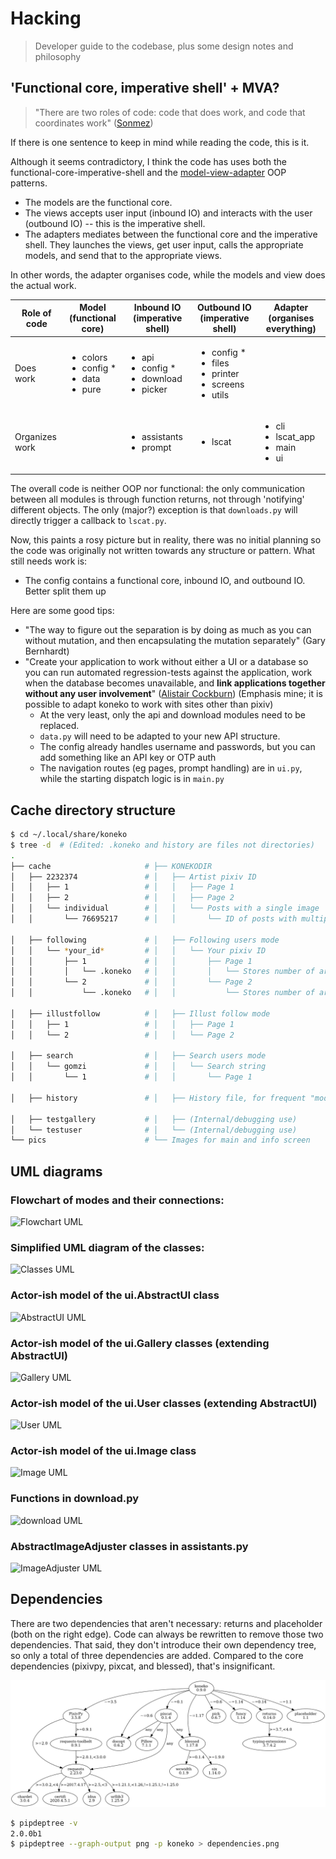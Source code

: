 # Hacking

> Developer guide to the codebase, plus some design notes and philosophy

## 'Functional core, imperative shell' + MVA?

> "There are two roles of code: code that does work, and code that coordinates work" ([Sonmez](https://simpleprogrammer.com/there-are-only-two-roles-of-code/))

If there is one sentence to keep in mind while reading the code, this is it.

Although it seems contradictory, I think the code has uses both the functional-core-imperative-shell and the [model-view-adapter](https://en.wikipedia.org/wiki/Model%E2%80%93view%E2%80%93adapter) OOP patterns.
* The models are the functional core.
* The views accepts user input (inbound IO) and interacts with the user (outbound IO) -- this is the imperative shell.
* The adapters mediates between the functional core and the imperative shell. They launches the views, get user input, calls the appropriate models, and send that to the appropriate views. 

In other words, the adapter organises code, while the models and view does the actual work.

| Role of code | Model (functional core) | Inbound IO (imperative shell) | Outbound IO (imperative shell) | Adapter (organises everything)
| --- | --- | --- | --- | ---
| Does work | <ul><li>colors</li><li>config \*</li><li>data</li><li>pure</li></ul> | <ul><li>api</li><li>config \*</li><li>download</li><li>picker</li></ul> | <ul><li>config \*</li><li>files</li><li>printer</li><li>screens</li><li>utils</li></ul>  |
| Organizes work |  | <ul><li>assistants</li><li>prompt</li></ul> | <ul><li>lscat</li></ul> | <ul><li>cli</li><li>lscat_app</li><li>main</li><li>ui</li></ul>

The overall code is neither OOP nor functional: the only communication between all modules is through function returns, not through 'notifying' different objects. The only (major?) exception is that `downloads.py` will directly trigger a callback to `lscat.py`.

Now, this paints a rosy picture but in reality, there was no initial planning so the code was originally not written towards any structure or pattern. What still needs work is:
* The config contains a functional core, inbound IO, and outbound IO. Better split them up

Here are some good tips:
* "The way to figure out the separation is by doing as much as you can without mutation, and then encapsulating the mutation separately" (Gary Bernhardt)
* "Create your application to work without either a UI or a database so you can run automated regression-tests against the application, work when the database becomes unavailable, and **link applications together without any user involvement**" ([Alistair Cockburn](https://github.com/jschairb/sandbox/wiki/HexagonalArchitecture)) (Emphasis mine; it is possible to adapt koneko to work with sites other than pixiv)
    * At the very least, only the api and download modules need to be replaced.
    * `data.py` will need to be adapted to your new API structure.
    * The config already handles username and passwords, but you can add something like an API key or OTP auth
    * The navigation routes (eg pages, prompt handling) are in `ui.py`, while the starting dispatch logic is in `main.py`


## Cache directory structure

```sh
$ cd ~/.local/share/koneko
$ tree -d  # (Edited: .koneko and history are files not directories)
.
├── cache                     # ├── KONEKODIR
│   ├── 2232374               # │   ├── Artist pixiv ID                             ├── Mode 1 and 2
│   │   ├── 1                 # │   │   ├── Page 1                                  │   ├── Mode 1
│   │   ├── 2                 # │   │   ├── Page 2                                  │   ├── Mode 1
│   │   └── individual        # │   │   └── Posts with a single image               │   └── Mode 2
│   │       └── 76695217      # │   │       └── ID of posts with multiple images    │       └── Mode 2

│   ├── following             # │   ├── Following users mode                        ├── Mode 3
│   │   └── *your_id*         # │   │   └── Your pixiv ID                           │
│   │       ├── 1             # │   │       ├── Page 1                              │
│   │       │   └── .koneko   # │   │       │   └── Stores number of artists info   │
│   │       └── 2             # │   │       └── Page 2                              │
│   │           └── .koneko   # │   │           └── Stores number of artists info   │

│   ├── illustfollow          # │   ├── Illust follow mode                          ├── Mode 5
│   │   ├── 1                 # │   │   ├── Page 1                                  │
│   │   └── 2                 # │   │   └── Page 2                                  │

│   ├── search                # │   ├── Search users mode                           ├── Mode 4
│   │   └── gomzi             # │   │   └── Search string
│   │       └── 1             # │   │       └── Page 1

│   ├── history               # │   ├── History file, for frequent "mode"

│   ├── testgallery           # │   ├── (Internal/debugging use)
│   └── testuser              # │   └── (Internal/debugging use)
└── pics                      # └── Images for main and info screen
```


## UML diagrams

### Flowchart of modes and their connections:

![Flowchart UML](http://plantuml.com:80/plantuml/png/dPDD2y8m38Rl_HM5dZtejfk8YYY2Dy6BY1IDTHWtwGVYltVMhfkrAdWgIzuyUPUcGwMvrEQCX1W5Eww0ZgJEbTuAZWZorlNn-PaBwFdFQObONlD2RBajK8bFBO7BtR6Efmq1qLJaGrsPDKsjZIvb4u3BydGRem4I6A7zphgTtyXS77Ldu6f_oYkb-uNNhZtA5lnQp2H04ONuR0lnFCAq0mOD4ig4XR-Fp094pGud7pCZ0YDVcURYB2M1fPGo2NiIN9IjhE8nBv-alaKQjUjeqS5db3qkPfMN29gyBOUjRmJjuV-I8XpyOcHHN_znwuqBXqE6KEohHtG7)

### Simplified UML diagram of the classes:

![Classes UML](http://plantuml.com:80/plantuml/png/rLdTZzGs47_FNn6fBx1xYNZZ1Pr08DgJMXL1wGkgB6_YtJNdnAdjt76Y-xzt_9NOiHDGYqIBX5ZFs3FZttmwF9SA2pLsh2WKLOoKjxmdjxmey44gWHjLDWnBMNQOzlKBH_kPyw5yzkpHYwjIaFRnzVNdeeG_UoFhqMEpg3vx2HSq2DuD2es28IuGRVqMpMY8b1Ed7yRfFBh3ZBPOaPWSY3rnf3ZgU4k0UIcAq5AXg5I_0ClOQkshwvjkOAGZlP9rFPkGjsqfVS3DBJuH8zy9v8UF112YZ8rIeIDdZD-R4uY1Ldqe0rir3bNEo9Mz7ywqRKd_HxMgPkcgaKvItjzat5JNRycV8mLIYPKIz30guk4ePtXBYqnA1vzWP5IbFFtFBH41Ez1s86TyH_aelBRvu40_qJi16udCU1h-KjwZ0pboGS1Zv4XKSqxt3OBs2WtW9OYP8tSRwlebxphU9_gZUDttv9CzwmcWvuwI-v06uOA590ZtBMhvVSyu3eFPseKIIOAuZPSjP_s86IFY8UknD71ZzoG-IHrHRQEuXjtxde9NF6864Dg5Y1n0aR_ex8epGCI8owwK_HcWLxIvd0aR32wBeFtBP4aAZazopJ7P4u3sygfi7d2_YHhA1De-RsjiOGQCgaJOs816INJfW6jCrjsOP7rjSlKxshY7AkQCF5ahKCEvQAKNaVBxiJCUoPIeNQM3lahGBugLsXGSo01I5Bde_rT75cO57U5tYDmt_5ls17lyrpiY16r9T3hNr2vJ1nbft3zibG7RZEIGqr8vCFnWCouABqt81TJUbwKeI_Ty87rCCKKgefXwnqSPK-KP77eS6KE2J57pSUm6ZKHOv1Z1TtDLq3ksA-ENkkFIOKNUZNLzlGGmNfeT7h8YGdIBzQoki_KdZ2aRchG_lOS28BzRP5bcCYvTGbFV4IoQypUsyxBjmJmyssSoTWOrFvOOn__cTTAAcXHpNSJ350ii-RQAXl70Q4FLWri_m4HYkyV68EVD-CzE1dCZcOBZIptTNAf8RpcNyzZVcri3TnKRqRTR5RuMVhkyZcIIOxB1QhBlDujoncNHl0ojM0jBw2VI4u4L5nRSST2PFIKXxUK0xI78SQlSA7tb6e3SYDDOxwniIvo-zZyIMQmWKwsgMJqXwEciykUAD3fsjVPSlQucCqliQaQEQaN3AYpXE-rwvR3l_ZOxumd03911sZgo7ybIZkbHdcuOWOZIH6nWK59npObO-bSU2XL_nH5p9lSYt-bYKELkc6_pRdzqxsdtIX_ULTgNLPN0kzeHLq-ipBShrxXCOuAklhMBhLVmUps1zgMfi31zkwKs4ggkEhirFnubKMvX1Ydepcuv3Nt1Vb2gTyXWsUEEo4n5sSVlc9KARqHe8oLgS7CcZjgCGi0za8N8YJVJrqV9Uw_1EcwIlGVBWl9bO39JM03IllI7l7vhfVF5H5xWPfR1nO5pW6lnexLz0p6hxaWPqK0vebu6UzpOV0h0zm1eIdGX7Ll_UwVJDdQt4PTIt6-OeAaQE0mC_dw2QmHXC6f2mopKXf2CFGOxNqKCVb_t3Mi2DVo65S4RC1P0XoqvW3mWn-27dyDIDmJSs24BnenSS9-Eg3DlCvU9lHTy7SlxqNtqMeZJjY0ihUhvBNXltNfFrHd1HUtpB2bUhjfbdaMB19utkgTLb0wf63TI9Ghjmo09Y8MyjLs-2EC1DBsv-SbyGj4ZMVdetTKFhry_VVhaoUFo7VGDHXH05OxsFLKKivBn4xGAF-A0eFaNWYmPIR1MPq5mwmWDk18I7MGurqVV6l4zfWePuPE_tjfNm-If-BFC_4Zd2WO0qleos1A5AVFie--4DXmM7v6aQNbPLjpW5inPQV3HKt_BZ86jAjC-Wu4WUW4KnNFIj_g_6lu6)


### Actor-ish model of the ui.AbstractUI class
  
![AbstractUI UML](http://plantuml.com:80/plantuml/png/rLdTZzGs47_FNn6fBtUxbuWtNj091Bhsf5P5KFg2AikRU3U-S-BKSUuuqVtVE_vAxDW9g4L2887MCvuF_sOyCmul1uc575kMPP9AHl9xtf5xdcNuC4Y1AvbN30z3tcBQbQyixLVE-_p5YujNLxaWzUNrzUSiXpzxhUlYKY-Apqx36VM2jxr4es282qHhjqKnAZ8C4wVhnqaUFM16Qon9IFRKdZYI7BMy9i0yPvdlgP1qaBy1I_jg_2lBsxPdf2MT7CfoTY7jsr9xZwjxV29QlrN83tS44AACZOD4HyuOVzGIY85L9PI0hHZx8kNaojwF3QrhqlrLh9fPXcgaavOFjuambUKxylT8WPHZAGKzZ98uEF8PtXomnqk10sdm0-MZS0BpVhKTQG_YKAb_xuc86KC3Hw4T94wNY71FFz470RR9aE32NyexT217BWZ4aHo9h9g45a4xYNg87LWwShkXB5_pjkLTTAGWY_ST-MHa7G7iF53owDCWYR0O2C9TZMh-s36E_HGtVg58ao1sutahX3zZneXuIiOnJkSvQ4KSZqKKKjXlOxg6v8UEGemSVXeUslhu7C2mE_OSc0O0OyJUm9Zz6JoJj3etXFKQfKLY_wDlKWoLAmIAes-O1-7hgxnwmjqcXYYHTlkqhw672J2A767j0ne7eieB76FoxbPVw1jzdx-ZZtkeTDR9a_42LPoBskLDWj-DhOv8eepj2dK5YWZzB5kfNvv00f0iIzs5_oMoSClh6dz2vhxbtx9l6F7V7uWGj2Q1TAhndQSkCzAmnvYQ0xvfpJwdfaFFy9EvSK5wAK8geVQkI0MtTCzxqeKKNR82Ygv-V1n2gguanv4n9CYKDNTZsoia_9B727wOguBQiLqdlzH1bm7Bqc4io-ibWE5Ixt2GPG6YMwmNPPciFtvEcTIatUa3583XksMMOKOZrTbtzJt1ecg-iP_dxGYcuTcMIVZfrVnGOvZ_cyU9AsfKp5KHzw-OvyctDTIF1qOhAf_i-Wdc4zCzDeOzvyOFCYVCRMLAbIzrU7t4B3xpNDp3w6zkzOANRUJYRbNvMZBkqZQYAOyD5PQJVtyOr1C13APoQCnAMKG_aOu8BBamu8wzkkVJbOJmzT0il1jlZ6kZRsmx63QoDhGx6zjIfuxzdrHcAyWKgsPM9GGzDJ8jbyNPiIjLvCfrCud9ObSoSfGh5bPXyLzsrol2RXOmXJQS1_GuQHW-sGreCKTtB4VN34z5hZFMSoYglreYrFwLGhxXhn3HCgat_4uLWo9rmdJJj_k3Sq-xLxhohb2nB8e8tjN-k2gnCksk7ECy3Gsg79Ssjzx0x_KBjCzrXOLPt2wLar1rPMFN_7WSYBGBFLP1hxRBQGJqzeDHjMFmbXrkoP2eAFlmLRDIuRKAvUI0Abmrn5AhKGWu1p8GMVLw5hiRUESicC1DklVWcLU-D4nw9lD0skTEoDatNjfOJEG5Rdhf7Hmu1pWMFnhVDn0pvewK4GMK9QgbjySEqISFV0U0eWG7KhdrmmUTrc6ujRgOOd_3F4rbps5WSESJN248OrBbEsQWreHe2DBOkIgYyVkwhruJg5uV3U7r60kW_PRiGUwHG_3z3sjn63nk6905OqREEqzBPCFhn672w7bVpj9nj1_45kgKBmWFnlJyCdmqONsaia5mKFDOYugNhNQ9HzBY0iyRxKChk0wn6ZjIHGRDCo5AY8M-jLsk2ECUBBsz_KL_K54ZMNxn_kgdcvldpvyzkypVGzzWH09K_g3VKKanona_GQjm8muecdyXk2KZyTQo4GJNbb11AE6YWmuR-k0x97x4L2AjV8hNE_E6c28LVgIPd-nSmW10QbS6Qo8nPOvzT9tGfCFYazAWMrwI5JQu1NCswdqGLTyvGs2BGhTFRo08NW1Pzf9qjVhFYNy1)
  
### Actor-ish model of the ui.Gallery classes (extending AbstractUI)

![Gallery UML](http://plantuml.com:80/plantuml/png/RL71QiCm3BthAtHCA3liq4iWeuD2Fw1iLwFL9dWuLh0LIY0VFzjnM3TwilJq93q_dQ9Ga7bq85QSmGivPyA28siJiSaFlY9vZSSMW6x20J-Y2G1zZv_MtD6ED1Xi1aRXckIk5liUCXDVtd2sU3Xq3tn8IC87JKAbD74KzHtPGp0o1_y0PCuNHOCsHt0BXcHFjZ4bxl2Qn2NHlvrRDOley6pZv6Y9V_Phldl7f8k4yvuKHXFRAcLNL60r1HudQLfOrnMA2nV6PA6DKlvTFJiYUxSyCs5WjT5L9gP1_wserJcrAQltxS_HzuBMessIJiRhV4-07m00)


### Actor-ish model of the ui.User classes (extending AbstractUI)
  
![User UML](http://plantuml.com:80/plantuml/png/TOun2iCm40JxUyMMDYPLKWKKdCelI2q4Ee90jk1qAW9wl2KbRTgPMTWrgnCjUoGD6Xclp98nxSaphaY2sqn4nc1BQ678Yk6CePxYya09M9Oxtib-0zk3QQR6c_LEtV0_MThA1a_2MkJuGv-3RYv6bW_LMjk7bG_VVnAT)


### Actor-ish model of the ui.Image class

![Image UML](http://plantuml.com:80/plantuml/png/bLHDJyCm3BtdLvWRQ73XMAbeIBk0n3PfshaAZJiYkYJ4ITd4-Eya_Tf71nezLCvxp-wp7NLCZbldroLpqfK8Jsk-GdZH0XbBqpe0mX9p9xM2D6KyTzh2aj2o-8Ax1_0IHgEaqTwpS0fOv19uf7SeWjn7fHG76GdCvKPM4MmIk6cgF2zcKx3uuP4Si-YyLHr6HYj29hZZhvmmv8QeJQ_Z11R17D9Usv12VwfISv70f8r0nZufTYChxh2NC853hBKnaMHAlgKc-HQCbSg5aoeqs-rszS1c1bN3ns6TJ6XFTYKZWWA-IgdUlw_wAiSsprGw5WpQxAAifhCAhImaYkkRVpNSsvdYnlrgHGKoCu4BrKzzSDggFElTa95AeRtOHYpNtwM_fh-osXkOMopGvM-rfNOo49w36x9tBDUhpDko5hJB6E0NjnF5G_iHFTVMYQS4baOS2h3T6p5KWrs49YkfFO4vlmxJyjrABhsxu_2j-1jWFm00)


### Functions in download.py

![download UML](http://plantuml.com:80/plantuml/png/ZLDR3eCW4Fpd55x07g7fJGYLRRiDB0RNDYOUlhLLAGAcNuQPVS3CUEfOUUwj4OnieDBkISOfVMW78Tpv3WrNICXo8HPGTGCrAoezaB9G8CdjyrsBHE1ZzeA6mKj5EjczDl8DQ3DwvNflSfXyWCSBGZeChRg2R9ppkYkGr5iXUgpg2Q_7uqQQw3GN7GjAYIoyQSffKDBsxzOCi_PcbOrUNB0k3vSq287O6HsAnA-1LLswPzRck7mAHTRmk2oudKB9m92ew3NHpXBnqpidhlNEjYo-d_UkCRdMdD2TYazCJq1w-gzV)


### AbstractImageAdjuster classes in assistants.py

![ImageAdjuster UML](http://plantuml.com:80/plantuml/png/vLL1JiCm4Bpd5JbI5V82LBK28RWWn8LoifnusooAdM2lMw3qxwHDavROBZqWSI2tU3RnpEoiFJR4DLbPH15F3McUKPmLt9XuidkzatmE4_5Y3O6EBo_F9kUn1Z4OZLPHN3z9yWYl5kkbc1DfJ2s1IP8jDenNxL_NCULMfefZmGn-W8kRl5oocLMP1q81hE0f51vi8u2PYcTW-eHIoFa2IwixGliFDLIbfhD1VrtoznIOB1V0R7KK5kLIXGf0SmCks6baNC-DYsiWgnKZtyve6AhA4blm0iKEJvAhKifIxQMsIhU-r5NhO6SVk12evjwUticg00cAzgrqZ1vwfBe2mhJxExICcu9xMDQSWiawI80eCtSDPjmMnDuSP8PAC86oYLhjJcFAj7NZY0FU1FTZsy_gzvnvqnN8b3SiZJ7eakjSw6iFANx-Hue3XzddXQqk-lCGEVFHb4r_m5i_dNcxgTbiDxx6Me31UbfF6xcWaOUUUORGVygSC9fTDZhAJoWe__M41C-IVKnSAhU0yvp-YClH0BaDZdmzxnLlhJsbi14UHMDGOdDJVm40)


## Dependencies

There are two dependencies that aren't necessary: returns and placeholder (both on the right edge). Code can always be rewritten to remove those two dependencies. That said, they don't introduce their own dependency tree, so only a total of three dependencies are added. Compared to the core dependencies (pixivpy, pixcat, and blessed), that's insignificant.

![dep tree](dependencies.png)

```sh
$ pipdeptree -v
2.0.0b1
$ pipdeptree --graph-output png -p koneko > dependencies.png
```

